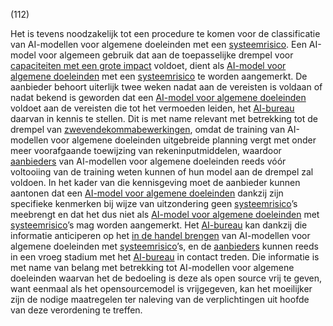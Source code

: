 (112)

Het is tevens noodzakelijk tot een procedure te komen voor de classificatie van AI-modellen voor algemene doeleinden met een [systeemrisico](a3.md#^sysrisk). Een AI-model voor algemeen gebruik dat aan de toepasselijke drempel voor [capaciteiten met een grote impact](a3.md#^capgi) voldoet, dient als [AI-model voor algemene doeleinden](a3.md#^gpai) met een [systeemrisico](a3.md#^sysrisk) te worden aangemerkt. De aanbieder behoort uiterlijk twee weken nadat aan de vereisten is voldaan of nadat bekend is geworden dat een [AI-model voor algemene doeleinden](a3.md#^gpai) voldoet aan de vereisten die tot het vermoeden leiden, het [AI-bureau](a3.md#^aibur) daarvan in kennis te stellen. Dit is met name relevant met betrekking tot de drempel van [zwevendekommabewerkingen](a3.md#^flop), omdat de training van AI-modellen voor algemene doeleinden uitgebreide planning vergt met onder meer voorafgaande toewijzing van rekeninputmiddelen, waardoor [aanbieders](a3.md#^aanbieder) van AI-modellen voor algemene doeleinden reeds vóór voltooiing van de training weten kunnen of hun model aan de drempel zal voldoen. In het kader van die kennisgeving moet de aanbieder kunnen aantonen dat een [AI-model voor algemene doeleinden](a3.md#^gpai) dankzij zijn specifieke kenmerken bij wijze van uitzondering geen [systeemrisico](a3.md#^sysrisk)’s meebrengt en dat het dus niet als [AI-model voor algemene doeleinden](a3.md#^gpai) met [systeemrisico](a3.md#^sysrisk)’s mag worden aangemerkt. Het [AI-bureau](a3.md#^aibur) kan dankzij die informatie anticiperen op het [in de handel brengen](a3.md#^handel) van AI-modellen voor algemene doeleinden met [systeemrisico](a3.md#^sysrisk)’s, en de [aanbieders](a3.md#^aanbieder) kunnen reeds in een vroeg stadium met het [AI-bureau](a3.md#^aibur) in contact treden. Die informatie is met name van belang met betrekking tot AI-modellen voor algemene doeleinden waarvan het de bedoeling is deze als open source vrij te geven, want eenmaal als het opensourcemodel is vrijgegeven, kan het moeilijker zijn de nodige maatregelen ter naleving van de verplichtingen uit hoofde van deze verordening te treffen.
